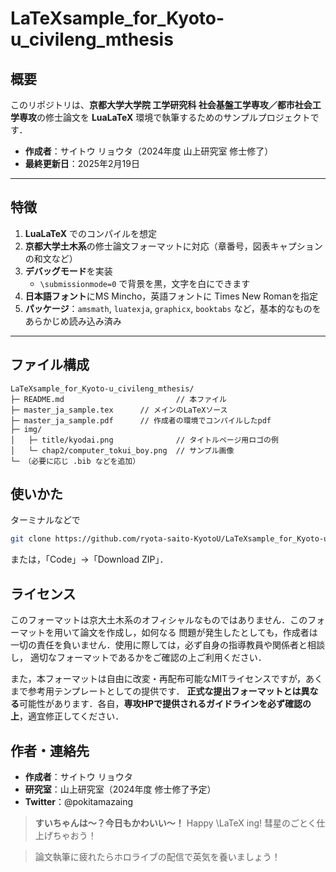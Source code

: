 # LaTeXsample_for_Kyoto-u_civileng_mthesis

## 概要
このリポジトリは、**京都大学大学院 工学研究科 社会基盤工学専攻／都市社会工学専攻**の修士論文を
**LuaLaTeX** 環境で執筆するためのサンプルプロジェクトです．

- **作成者**：サイトウ リョウタ（2024年度 山上研究室 修士修了）
- **最終更新日**：2025年2月19日

---

## 特徴
1. **LuaLaTeX** でのコンパイルを想定
2. **京都大学土木系**の修士論文フォーマットに対応（章番号，図表キャプションの和文など）
3. **デバッグモード**を実装
   - `\submissionmode=0` で背景を黒，文字を白にできます
4. **日本語フォント**にMS Mincho，英語フォントに Times New Romanを指定
5. **パッケージ**：`amsmath`, `luatexja`, `graphicx`, `booktabs` など，基本的なものをあらかじめ読み込み済み

---

## ファイル構成

```plaintext
LaTeXsample_for_Kyoto-u_civileng_mthesis/
├─ README.md                         // 本ファイル
├─ master_ja_sample.tex      // メインのLaTeXソース
├─ master_ja_sample.pdf      // 作成者の環境でコンパイルしたpdf
├─ img/
│   ├─ title/kyodai.png              // タイトルページ用ロゴの例
│   └─ chap2/computer_tokui_boy.png  // サンプル画像
└─ （必要に応じ .bib などを追加）
```

## 使いかた
ターミナルなどで
```bash
git clone https://github.com/ryota-saito-KyotoU/LaTeXsample_for_Kyoto-u_civileng_mthesis.git
```

または，「Code」→「Download ZIP」．

## ライセンス
このフォーマットは京大土木系のオフィシャルなものではありません．このフォーマットを用いて論文を作成し，如何なる
問題が発生したとしても，作成者は一切の責任を負いません．使用に際しては，必ず自身の指導教員や関係者と相談し，
適切なフォーマットであるかをご確認の上ご利用ください．

また，本フォーマットは自由に改変・再配布可能なMITライセンスですが，あくまで参考用テンプレートとしての提供です．
**正式な提出フォーマットとは異なる**可能性があります．各自，**専攻HPで提供されるガイドラインを必ず確認の上**，適宜修正してください．

## 作者・連絡先
- **作成者**：サイトウ リョウタ
- **研究室**：山上研究室（2024年度 修士修了予定）
- **Twitter**：@pokitamazaing

> **すいちゃんは～？今日もかわいい～！**
> Happy \LaTeX ing! 彗星のごとく仕上げちゃおう！

> 論文執筆に疲れたらホロライブの配信で英気を養いましょう！
